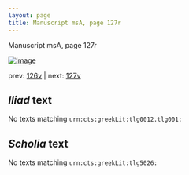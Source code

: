 ```yaml
---
layout: page
title: Manuscript msA, page 127r
---
```


Manuscript msA, page 127r

[![image](http://www.homermultitext.org/iipsrv?OBJ=IIP,1.0&FIF=/project/homer/pyramidal/deepzoom/hmt/vaimg/2017a/VA127RN_0299.tif&WID=100&CVT=JPEG)](http://www.homermultitext.org/ict2/?urn=urn:cite2:hmt:vaimg.2017a:VA127RN_0299)

prev:  [126v](../126v/) | next:  [127v](../127v/)

## *Iliad* text

No texts matching `urn:cts:greekLit:tlg0012.tlg001:`

## *Scholia* text

No texts matching `urn:cts:greekLit:tlg5026:`